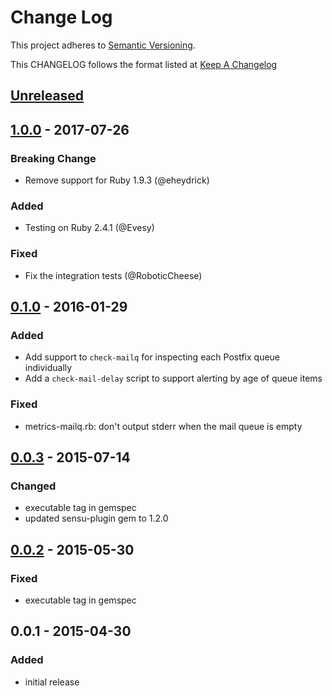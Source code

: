 # Change Log
This project adheres to [Semantic Versioning](http://semver.org/).

This CHANGELOG follows the format listed at [Keep A Changelog](http://keepachangelog.com/)

## [Unreleased]

## [1.0.0] - 2017-07-26
### Breaking Change
- Remove support for Ruby 1.9.3 (@eheydrick)

### Added
- Testing on Ruby 2.4.1 (@Evesy)

### Fixed
- Fix the integration tests (@RoboticCheese)

## [0.1.0] - 2016-01-29
### Added
- Add support to `check-mailq` for inspecting each Postfix queue individually
- Add a `check-mail-delay` script to support alerting by age of queue items

### Fixed
- metrics-mailq.rb: don't output stderr when the mail queue is empty

## [0.0.3] - 2015-07-14
### Changed
- executable tag in gemspec
- updated sensu-plugin gem to 1.2.0

## [0.0.2] - 2015-05-30
### Fixed
- executable tag in gemspec

## 0.0.1 - 2015-04-30
### Added
- initial release

[Unreleased]: https://github.com/sensu-plugins/sensu-plugins-postfix/compare/1.0.0...HEAD
[1.0.0]: https://github.com/sensu-plugins/sensu-plugins-postfix/compare/0.1.0...1.0.0
[0.1.0]: https://github.com/sensu-plugins/sensu-plugins-postfix/compare/0.0.3...0.1.0
[0.0.3]: https://github.com/sensu-plugins/sensu-plugins-postfix/compare/0.0.2...0.0.3
[0.0.2]: https://github.com/sensu-plugins/sensu-plugins-postfix/compare/0.0.1...0.0.2
